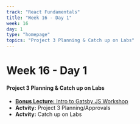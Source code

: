 ```yaml
---
track: "React Fundamentals"
title: "Week 16 - Day 1"
week: 16
day: 1
type: "homepage"
topics: "Project 3 Planning & Catch up on Labs"
---
```



# Week 16 - Day 1

#### Project 3 Planning & Catch up on Labs 
- [**Bonus Lecture:** Intro to Gatsby JS Workshop](https://generalassembly.zoom.us/rec/share/v_BeCoDZ-XpObbOX00jBBoIEEobdT6a81CUY-_UNzhtxuZ6JSuMiDbkUj0ADUexs?startTime=1595376583000)
- **Actvity:** Project 3 Planning/Approvals
- **Actvity:** Catch up on Labs

